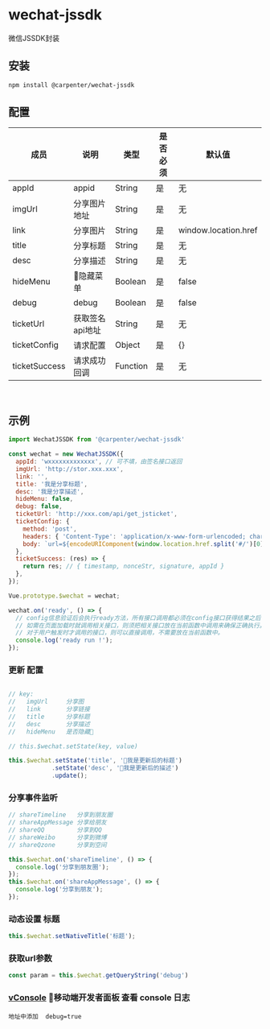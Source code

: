 # wechat-jssdk

微信JSSDK封装

## 安装
``` bash
npm install @carpenter/wechat-jssdk
```

## 配置

| 成员 | 说明 | 类型 | 是否必须 | 默认值 |
|-----|-----|-----|-----|-----|
| appId | appid | String | 是 | 无 |
| imgUrl | 分享图片地址 | String | 是 | 无 |
| link | 分享图片 | String | 是 | window.location.href |
| title | 分享标题 | String | 是 | 无 |
| desc | 分享描述 | String | 是 | 无 |
| hideMenu | 隐藏菜单 | Boolean | 是 | false |
| debug | debug | Boolean | 是 | false |
| ticketUrl | 获取签名api地址 | String | 是 | 无 |
| ticketConfig | 请求配置 | Object | 是 | {} |
| ticketSuccess | 请求成功回调 | Function | 是 | 无 |


<br>

## 示例
``` js
import WechatJSSDK from '@carpenter/wechat-jssdk'

const wechat = new WechatJSSDK({
  appId: 'wxxxxxxxxxxxxx', // 可不填，由签名接口返回
  imgUrl: 'http://stor.xxx.xxx',
  link: '',
  title: '我是分享标题',
  desc: '我是分享描述',
  hideMenu: false,
  debug: false,
  ticketUrl: 'http://xxx.com/api/get_jsticket',
  ticketConfig: {
    method: 'post',
    headers: { 'Content-Type': 'application/x-www-form-urlencoded; charset=UTF-8' },
    body: `url=${encodeURIComponent(window.location.href.split('#/')[0])}&appid=wxxxxxxxxxxxxx`,
  },
  ticketSuccess: (res) => {
    return res; // { timestamp, nonceStr, signature, appId }
  },
});

Vue.prototype.$wechat = wechat;

wechat.on('ready', () => {
  // config信息验证后会执行ready方法，所有接口调用都必须在config接口获得结果之后
  // 如需在页面加载时就调用相关接口，则须把相关接口放在当前函数中调用来确保正确执行。
  // 对于用户触发时才调用的接口，则可以直接调用，不需要放在当前函数中。
  console.log('ready run !');
});
```

### 更新 配置
``` js

// key:
//   imgUrl     分享图
//   link       分享链接
//   title      分享标题
//   desc       分享描述
//   hideMenu   是否隐藏

// this.$wechat.setState(key, value)

this.$wechat.setState('title', '我是更新后的标题')
            .setState('desc', '我是更新后的描述')
            .update();
```

### 分享事件监听
``` js
// shareTimeline   分享到朋友圈
// shareAppMessage 分享给朋友
// shareQQ         分享到QQ
// shareWeibo      分享到微博
// shareQzone      分享到空间

this.$wechat.on('shareTimeline', () => {
  console.log('分享到朋友圈');
});
this.$wechat.on('shareAppMessage', () => {
  console.log('分享到朋友');
});
```

### 动态设置 标题
``` js
this.$wechat.setNativeTitle('标题');
```

### 获取url参数
``` js
const param = this.$wechat.getQueryString('debug')
```

### [vConsole](https://github.com/Tencent/vConsole/blob/dev/README_CN.md) 移动端开发者面板 查看 console 日志
```
地址中添加  debug=true
```
